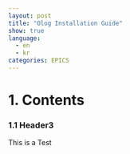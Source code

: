 ```yaml
---
layout: post
title: "Olog Installation Guide"
show: true
language:
  - en
  - kr
categories: EPICS
---
```

# 1. Contents

### 1.1 Header3

This is a Test
